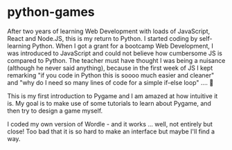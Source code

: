 # python-games

After two years of learning Web Development with loads of JavaScript, React and Node.JS, this is my return to Python. I started coding by self-learning Python. When I got a grant for a bootcamp Web Development, I was introduced to JavaScript and could not believe how cumbersome JS is compared to Python. The teacher must have thought I was being a nuisance (although he never said anything), because in the first week of JS I kept remarking "if you code in Python this is soooo much easier and cleaner" and "why do I need so many lines of code for a simple if-else loop" .... 🤣

This is my first introduction to Pygame and I am amazed at how intuitive it is. My goal is to make use of some tutorials to learn about Pygame, and then try to design a game myself.

I coded my own version of Wordle - and it works ... well, not entirely but close! Too bad that it is so hard to make an interface but maybe I'll find a way.

